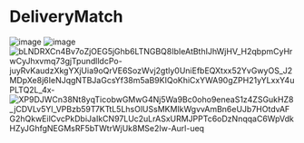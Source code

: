 # DeliveryMatch
![image](https://github.com/user-attachments/assets/2453deeb-a5ab-400b-a74c-78b17d4f9a4a)
![image](https://github.com/user-attachments/assets/58c0ef16-5bb0-436f-a11e-bb670ad22c70)
![bLNDRXCn4Bv7oZjOEG5jGhb6LTNGBQ8IbIeAtBthIJhWjHV_H2qbpmCyHrwCyJhxvmq73gjTpundlldcPo-juyRvKaudzXkgYXjUia9oQrVE6SozWvj2gtly0UniEfbEQXtxx52YvGwyOS_J2MDpXe8j6IeNJqgNTBJaGcsYf38m5aB9KIQoKhiCxYWA90gZPH21yYLxxY4uPLTQ2L_4x-](https://github.com/user-attachments/assets/b23b63d9-3180-4014-8fb7-e000f0b3b1a0)
![XP9DJWCn38Nt8yqTicobwGMwG4Nj5Wa9Bc0oho9eneaS1z4ZSGukHZ8_jCDVLv5Yl_VPBzb59T7KTtL5LhsOlUSsMKMIkWgvvAmBn6eUJb7HOtdvAFG2hQkwEilCvcPkDbiJaIkCN97LUc2uLrASxURMJPPTc6oDzNnqqaC6WpVdkHZyJGhfgNEGMsRF5bTWtrWjUk8MSe2Iw-Aurl-ueq](https://github.com/user-attachments/assets/5d8504fd-d5d5-4374-9fed-e586411dc36b)


